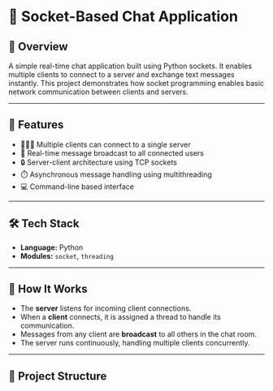 # 💬 Socket-Based Chat Application

## 📌 Overview
A simple real-time chat application built using Python sockets. It enables multiple clients to connect to a server and exchange text messages instantly. This project demonstrates how socket programming enables basic network communication between clients and servers.

---

## 🚀 Features
- 🧑‍🤝‍🧑 Multiple clients can connect to a single server
- 📨 Real-time message broadcast to all connected users
- 🔒 Server-client architecture using TCP sockets
- ⏱️ Asynchronous message handling using multithreading
- 💻 Command-line based interface

---

## 🛠️ Tech Stack
- **Language:** Python
- **Modules:** `socket`, `threading`

---

## 🧠 How It Works
- The **server** listens for incoming client connections.
- When a **client** connects, it is assigned a thread to handle its communication.
- Messages from any client are **broadcast** to all others in the chat room.
- The server runs continuously, handling multiple clients concurrently.

---

## 📁 Project Structure
